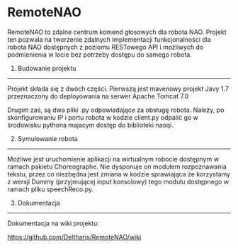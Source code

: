 RemoteNAO
=========
RemoteNAO to zdalne centrum komend głosowych dla robota NAO. Projekt ten pozwala na tworzenie zdalnych implementacji funkcjonalności dla robota NAO dostępnych z poziomu RESTowego API i możliwych do podmienienia w locie bez potrzeby dostępu do samego robota.

1. Budowanie projektu
---------------------

Projekt składa się z dwóch części. Pierwszą jest mavenowy projekt Javy 1.7 przeznaczony do deployowania na serwer Apache Tomcat 7.0

Drugim zaś, są dwa pliki .py odpowiadające za obsługę robota. Należy, po skonfigurowaniu IP i portu robota w kodzie client.py odpalić go w środowisku pythona majacym dostęp do biblioteki naoqi.

2. Symulowanie robota
---------------------

Możliwe jest uruchomienie aplikacji na wirtualnym robocie dostępnym w ramach pakietu Choreographe. Nie dysponuje on modułem rozpoznawania tekstu, przez co niezbędna jest zmiana w kodzie sprawiająca że korzystamy z wersji Dummy (przyjmującej input konsolowy) tego modułu dostępnego w ramach pliku speechReco.py. 

3. Dokumentacja
---------------

Dokumentacja na wiki projektu:

https://github.com/Deltharis/RemoteNAO/wiki
